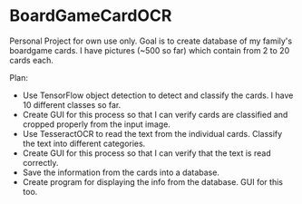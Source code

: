# BoardGameCardOCR

Personal Project for own use only. Goal is to create database of my family's boardgame cards. I have pictures (~500 so far) which contain from 2 to 20 cards each.

Plan:

- Use TensorFlow object detection to detect and classify the cards. I have 10 different classes so far.
- Create GUI for this process so that I can verify cards are classified and cropped properly from the input image.
- Use TesseractOCR to read the text from the individual cards. Classify the text into different categories.
- Create GUI for this process so that I can verify that the text is read correctly.
- Save the information from the cards into a database.
- Create program for displaying the info from the database. GUI for this too.
